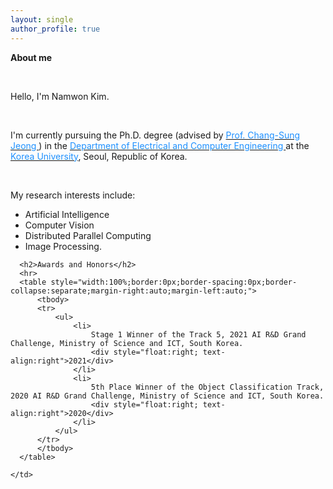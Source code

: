 ```yaml
---
layout: single
author_profile: true
---
```


**About me**

<br/>

Hello, I'm Namwon Kim.

<br/>

I'm currently pursuing the Ph.D. degree (advised by [<font color='dodgerblue'> Prof. Chang-Sung Jeong </font>](https://koreauniv.pure.elsevier.com/en/persons/chang-sung-jeong)) in the [<font color='dodgerblue'> Department of Electrical and Computer Engineering </font>](https://ee.korea.ac.kr/eng/main/main.html) at the [<font color='dodgerblue'> Korea University</font>](https://www.korea.edu/), Seoul, Republic of Korea.

<br/>

My research interests include:
- Artificial Intelligence
- Computer Vision
- Distributed Parallel Computing
- Image Processing.


<body>
  <tr style="padding:0px">
    <td style="padding:0px">
  
      <h2>Awards and Honors</h2>
      <hr>
      <table style="width:100%;border:0px;border-spacing:0px;border-collapse:separate;margin-right:auto;margin-left:auto;">
          <tbody>
          <tr>
              <ul>
                  <li>
                      Stage 1 Winner of the Track 5, 2021 AI R&D Grand Challenge, Ministry of Science and ICT, South Korea.
                      <div style="float:right; text-align:right">2021</div>
                  </li>
                  <li>
                      5th Place Winner of the Object Classification Track, 2020 AI R&D Grand Challenge, Ministry of Science and ICT, South Korea.
                      <div style="float:right; text-align:right">2020</div>
                  </li>
              </ul>
          </tr>
          </tbody>
      </table>
    
    </td>
  </tr>
</body>


<br/><br/><br/><br/>

<script type="text/javascript" id="clustrmaps" src="//cdn.clustrmaps.com/map_v2.js?cl=2d78ad&w=500&t=tt&d=9n7XmY2J_uslkPyd-OJqi7ZPT-U-vdL-bqFJ1LKAZEI&co=ffffff&ct=000000"></script>

